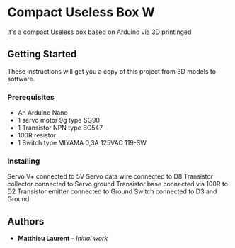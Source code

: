 # Compact Useless Box W

It's a compact Useless box based on Arduino via 3D printinged

## Getting Started

These instructions will get you a copy of this project from 3D models to software.

### Prerequisites

- An Arduino Nano
- 1 servo motor 9g type SG90
- 1 Transistor NPN type BC547
- 100R resistor
- 1 Switch type MIYAMA 0,3A 125VAC 119-SW

### Installing

Servo V+ connected to 5V
Servo data wire connected to D8
Transistor collector connected to Servo ground
Transistor base connected via 100R to D2
Transistor emitter connected to Ground
Switch connected to D3 and Ground

## Authors

* **Matthieu Laurent** - *Initial work*